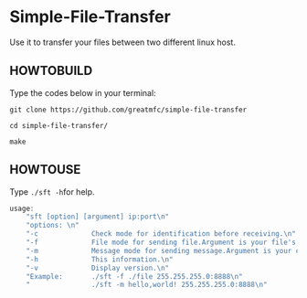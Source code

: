# Simple-File-Transfer

Use it to transfer your files between two different linux host.

## HOWTOBUILD

Type the codes below in your terminal:

`git clone https://github.com/greatmfc/simple-file-transfer`

`cd simple-file-transfer/`

 `make`

## HOWTOUSE

Type `./sft -h`for help.

```c
usage:
	"sft [option] [argument] ip:port\n"
	"options: \n"
	"-c				Check mode for identification before receiving.\n"
	"-f				File mode for sending file.Argument is your file's path.\n"
	"-m				Message mode for sending message.Argument is your content.\n"
	"-h				This information.\n"
	"-v				Display version.\n"
	"Example:		./sft -f ./file 255.255.255.0:8888\n"
	"				./sft -m hello,world! 255.255.255.0:8888\n"
```

